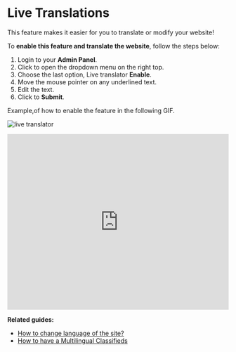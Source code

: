 # Live Translations

This feature makes it easier for you to translate or modify your website!

To  **enable this feature and translate the website**, follow the steps below:

1.  Login to your **Admin Panel**.
2.  Click to open the dropdown menu on the right top.
3.  Choose the last option, Live translator  **Enable**.
4.  Move the mouse pointer on any underlined text.
5.  Edit the text.
6.  Click to  **Submit**.

 Example,of how to enable the feature in the following GIF.

![live translator](https://cloud.githubusercontent.com/assets/7003648/16676480/0c0d1272-4490-11e6-8adb-01adef17c505.gif)

 
  
<iframe width="100%" height="400px" src="https://www.youtube.com/embed/-rWpnbmMLp8" title="Yclas video" frameborder="0" allow="accelerometer; autoplay; clipboard-write; encrypted-media; gyroscope; picture-in-picture" allowfullscreen></iframe>
 
 
**Related guides:**


-   [How to change language of the site?](Translation-change-language-of-the-site.md)
-   [How to have a Multilingual Classifieds](Translations-how-have-amultilingual-classfied.md)

